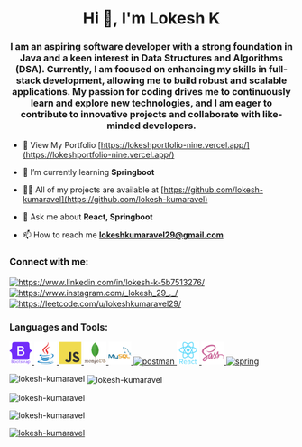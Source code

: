 <h1 align="center">Hi 👋, I'm Lokesh K</h1>
<h3 align="center">I am an aspiring software developer with a strong foundation in Java and a keen interest in Data Structures and Algorithms (DSA). Currently, I am focused on enhancing my skills in full-stack development, allowing me to build robust and scalable applications. My passion for coding drives me to continuously learn and explore new technologies, and I am eager to contribute to innovative projects and collaborate with like-minded developers.</h3>

- 💫 View My Portfolio [https://lokeshportfolio-nine.vercel.app/](https://lokeshportfolio-nine.vercel.app/)

- 🌱 I’m currently learning **Springboot**

- 👨‍💻 All of my projects are available at [https://github.com/lokesh-kumaravel](https://github.com/lokesh-kumaravel)

- 💬 Ask me about **React, Springboot**

- 📫 How to reach me **lokeshkumaravel29@gmail.com**

<h3 align="left">Connect with me:</h3>
<p align="left">
<a href="https://linkedin.com/in/https://www.linkedin.com/in/lokesh-k-5b7513276/" target="blank"><img align="center" src="https://raw.githubusercontent.com/rahuldkjain/github-profile-readme-generator/master/src/images/icons/Social/linked-in-alt.svg" alt="https://www.linkedin.com/in/lokesh-k-5b7513276/" height="30" width="40" /></a>
<a href="https://instagram.com/https://www.instagram.com/_lokesh_29_._/" target="blank"><img align="center" src="https://raw.githubusercontent.com/rahuldkjain/github-profile-readme-generator/master/src/images/icons/Social/instagram.svg" alt="https://www.instagram.com/_lokesh_29_._/" height="30" width="40" /></a>
<a href="https://www.leetcode.com/lokeshkumaravel29/" target="blank"><img align="center" src="https://raw.githubusercontent.com/rahuldkjain/github-profile-readme-generator/master/src/images/icons/Social/leet-code.svg" alt="https://leetcode.com/u/lokeshkumaravel29/" height="30" width="40" /></a>
</p>

<h3 align="left">Languages and Tools:</h3>
<p align="left"> <a href="https://getbootstrap.com" target="_blank" rel="noreferrer"> <img src="https://raw.githubusercontent.com/devicons/devicon/master/icons/bootstrap/bootstrap-plain-wordmark.svg" alt="bootstrap" width="40" height="40"/> </a> 
<!--   <a href="https://www.cprogramming.com/" target="_blank" rel="noreferrer"> <img src="https://raw.githubusercontent.com/devicons/devicon/master/icons/c/c-original.svg" alt="c" width="40" height="40"/> </a> -->
<!--   <a href="https://www.w3schools.com/css/" target="_blank" rel="noreferrer"> <img src="https://raw.githubusercontent.com/devicons/devicon/master/icons/css3/css3-original-wordmark.svg" alt="css3" width="40" height="40"/> </a> -->
<!--   <a href="https://git-scm.com/" target="_blank" rel="noreferrer"> <img src="https://www.vectorlogo.zone/logos/git-scm/git-scm-icon.svg" alt="git" width="40" height="40"/> </a>  -->
<!--   <a href="https://www.w3.org/html/" target="_blank" rel="noreferrer"> <img src="https://raw.githubusercontent.com/devicons/devicon/master/icons/html5/html5-original-wordmark.svg" alt="html5" width="40" height="40"/> </a>  -->
  <a href="https://www.java.com" target="_blank" rel="noreferrer"> <img src="https://raw.githubusercontent.com/devicons/devicon/master/icons/java/java-original.svg" alt="java" width="40" height="40"/> </a> <a href="https://developer.mozilla.org/en-US/docs/Web/JavaScript" target="_blank" rel="noreferrer"> <img src="https://raw.githubusercontent.com/devicons/devicon/master/icons/javascript/javascript-original.svg" alt="javascript" width="40" height="40"/> </a> <a href="https://www.mongodb.com/" target="_blank" rel="noreferrer"> <img src="https://raw.githubusercontent.com/devicons/devicon/master/icons/mongodb/mongodb-original-wordmark.svg" alt="mongodb" width="40" height="40"/> </a> <a href="https://www.mysql.com/" target="_blank" rel="noreferrer"> <img src="https://raw.githubusercontent.com/devicons/devicon/master/icons/mysql/mysql-original-wordmark.svg" alt="mysql" width="40" height="40"/> </a> <a href="https://postman.com" target="_blank" rel="noreferrer"> <img src="https://www.vectorlogo.zone/logos/getpostman/getpostman-icon.svg" alt="postman" width="40" height="40"/> </a> <a href="https://reactjs.org/" target="_blank" rel="noreferrer"> <img src="https://raw.githubusercontent.com/devicons/devicon/master/icons/react/react-original-wordmark.svg" alt="react" width="40" height="40"/> </a> <a href="https://sass-lang.com" target="_blank" rel="noreferrer"> <img src="https://raw.githubusercontent.com/devicons/devicon/master/icons/sass/sass-original.svg" alt="sass" width="40" height="40"/> </a> <a href="https://spring.io/" target="_blank" rel="noreferrer"> <img src="https://www.vectorlogo.zone/logos/springio/springio-icon.svg" alt="spring" width="40" height="40"/> </a> </p>

<p><img align="left" src="https://github-readme-stats.vercel.app/api/top-langs?username=lokesh-kumaravel&show_icons=true&locale=en&layout=compact" alt="lokesh-kumaravel" /></p>

<p>&nbsp;<img align="center" src="https://github-readme-stats.vercel.app/api?username=lokesh-kumaravel&show_icons=true&locale=en" alt="lokesh-kumaravel" /></p>

<p><img align="center" src="https://github-readme-streak-stats.herokuapp.com/?user=lokesh-kumaravel&" alt="lokesh-kumaravel" /></p>

<p align="left"> <img src="https://komarev.com/ghpvc/?username=lokesh-kumaravel&label=Profile%20views&color=0e75b6&style=flat" alt="lokesh-kumaravel" /> </p>

<p align="left"> <a href="https://github.com/ryo-ma/github-profile-trophy"><img src="https://github-profile-trophy.vercel.app/?username=lokesh-kumaravel" alt="lokesh-kumaravel" /></a> </p>

<p align="left"> <a href="https://twitter.com/" target="blank"><img src="https://img.shields.io/twitter/follow/?logo=twitter&style=for-the-badge" alt="" /></a> </p>
<!---
lokesh-kumaravel/lokesh-kumaravel is a ✨ special ✨ repository because its README.md (this file) appears on your GitHub profile.
You can click the Preview link to take a look at your changes.
--->
